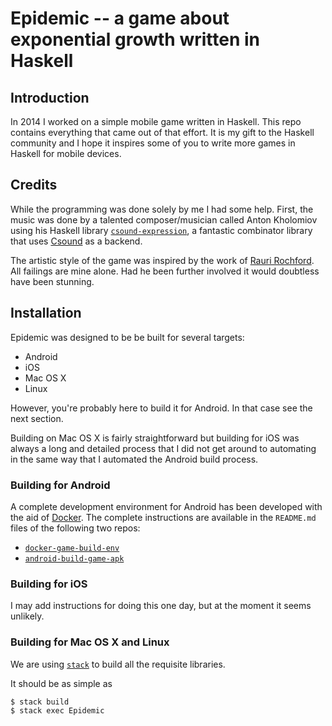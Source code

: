 # Epidemic -- a game about exponential growth written in Haskell

## Introduction

In 2014 I worked on a simple mobile game written in Haskell. This repo contains everything that came
out of that effort. It is my gift to the Haskell community and I hope it inspires some of you to
write more games in Haskell for mobile devices.

## Credits

While the programming was done solely by me I had some help. First, the music was done by a talented
composer/musician called Anton Kholomiov using his
Haskell library [`csound-expression`](https://github.com/anton-k/csound-expression),
a fantastic combinator library that uses [Csound](http://en.wikipedia.org/wiki/Csound) as a backend.

The artistic style of the game was inspired by the work of [Rauri Rochford](http://esquemedia.com/).
All failings are mine alone. Had he been further involved it would doubtless have been stunning.


## Installation

Epidemic was designed to be be built for several targets:
  * Android
  * iOS
  * Mac OS X
  * Linux

However, you're probably here to build it for Android. In that case see the next section.

Building on Mac OS X is fairly straightforward but building for iOS was always a long and
detailed process that I did not get around to automating in the same way that I automated the
Android build process.

### Building for Android

A complete development environment for Android has been developed with the aid of
[Docker](https://www.docker.com/). The complete instructions are available in the `README.md` files
of the following two repos:

* [`docker-game-build-env`](https://github.com/sseefried/docker-game-build-env)
* [`android-build-game-apk`](https://github.com/sseefried/android-build-game-apk)

### Building for iOS

I may add instructions for doing this one day, but at the moment it seems unlikely.

### Building for Mac OS X and Linux

We are using [`stack`](http://docs.haskellstack.org/en/stable/README/) to build all the
requisite libraries.

It should be as simple as

    $ stack build
    $ stack exec Epidemic
